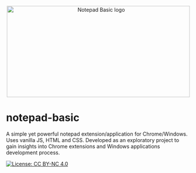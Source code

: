 <p align="center">
  <img src="https://github.com/user-attachments/assets/923a00b9-ffd1-4993-bb8c-e65825179198" alt="Notepad Basic logo" height="250" width="500">
</p>

# notepad-basic

A simple yet powerful notepad extension/application for Chrome/Windows. Uses vanilla JS, HTML and CSS. Developed as an exploratory project to gain insights into Chrome extensions and Windows applications development process.

[![License: CC BY-NC 4.0](https://img.shields.io/badge/License-CC_BY--NC_4.0-lightgrey.svg)](https://creativecommons.org/licenses/by-nc/4.0/)

